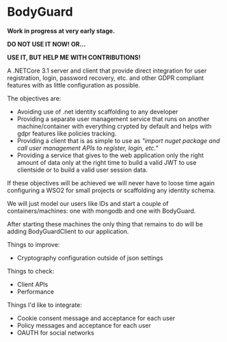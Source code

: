 # BodyGuard 

**Work in progress at very early stage.**

**DO NOT USE IT NOW! OR...**  

**USE IT, BUT HELP ME WITH CONTRIBUTIONS!**

A .NETCore 3.1 server and client that provide direct integration for 
user registration, login, password recovery, etc. and other GDPR compliant 
features with as little configuration as possible.

The objectives are:
* Avoiding use of .net identity scaffolding to any developer
* Providing a separate user management service that runs on another machine/container
with everything crypted by default and helps with gdpr features like policies tracking.
* Providing a client that is as simple to use as *"import nuget package and call
user management APIs to register, login, etc."*
* Providing a service that gives to the web application only the right amount of data 
only at the right time to build a valid JWT to use clientside or to build a valid user 
session data.

If these objectives will be achieved we will never have to loose time again configuring 
a WSO2 for small projects or scaffolding any identity schema. 

We will just model our users like IDs and start a couple of containers/machines:
one with mongodb and one with BodyGuard.

After starting these machines the only thing that remains to do will be adding 
BodyGuardClient to our application.

Things to improve:
* Cryptography configuration outside of json settings

Things to check:
* Client APIs
* Performance

Things I'd like to integrate:
* Cookie consent message and acceptance for each user
* Policy messages and acceptance for each user
* OAUTH for social networks